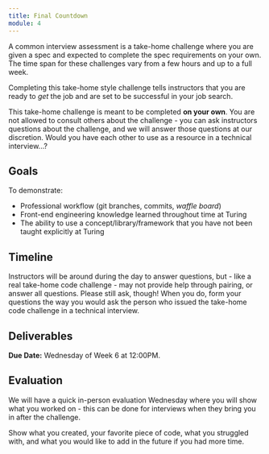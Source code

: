 ```yaml
---
title: Final Countdown
module: 4
---
```


A common interview assessment is a take-home challenge where you are given a spec and expected to complete the spec requirements on your own. The time span for these challenges vary from a few hours and up to a full week.

Completing this take-home style challenge tells instructors that you are ready to _get_ the job and are set to be successful in your job search.

This take-home challenge is meant to be completed **on your own**. You are not allowed to consult others about the challenge - you can ask instructors questions about the challenge, and we will answer those questions at our discretion. Would you have each other to use as a resource in a technical interview...?

## Goals

To demonstrate:

- Professional workflow (git branches, commits, _waffle board_)
- Front-end engineering knowledge learned throughout time at Turing
- The ability to use a concept/library/framework that you have not been taught explicitly at Turing

## Timeline

<!-- Instructors will give you the spec on Monday - we will kickoff together in class. -->

Instructors will be around during the day to answer questions, but - like a real take-home code challenge - may not provide help through pairing, or answer all questions. Please still ask, though! When you do, form your questions the way you would ask the person who issued the take-home code challenge in a technical interview.

## Deliverables

<!-- You will be given the spec at on Monday of Week 6. -->

**Due Date:** Wednesday of Week 6 at 12:00PM.

## Evaluation

We will have a quick in-person evaluation Wednesday where you will show what you worked on - this can be done for interviews when they bring you in after the challenge.

Show what you created, your favorite piece of code, what you struggled with, and what you would like to add in the future if you had more time.
